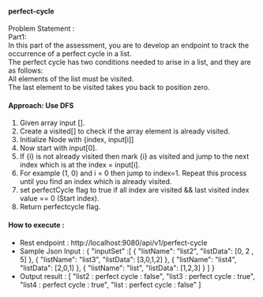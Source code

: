 #### perfect-cycle  
Problem Statement :  
Part1:  
In this part of the assessment, you are to develop an endpoint to track the occurrence of a perfect cycle in a list.  
The perfect cycle has two conditions needed to arise in a list, and they are as follows:  
All elements of the list must be visited.  
The last element to be visited takes you back to position zero.  

#### Approach: Use DFS  
1. Given array input [].  
2. Create a visited[] to check if the array element is already visited.  
3. Initialize Node with {index, input[i]]   
4. Now start with input[0].   
5. If {i} is not already visited then mark {i} as visited and jump to the next index which is at the index = input[i].   
6. For example (1, 0) and i = 0 then jump to  index=1. Repeat this process until you find an index which is already visited.   
7. set perfectCycle flag to true if all index are visited &&  last visited index value == 0 (Start index).    
8. Return perfectcycle flag.   
 
 
 #### How to execute :
- Rest endpoint : http://localhost:9080/api/v1/perfect-cycle
- Sample Json Input :
{
    "inputSet" :[
        {
            "listName": "list2",
            "listData": [0, 2 , 5]
        },
         {
            "listName": "list3",
            "listData":  [3,0,1,2]
        },
        {
            "listName": "list4",
            "listData":  [2,0,1]
        },
         {
            "listName": "list",
            "listData":  [1,2,3]
        }
    ]
}
- Output result :
[
    "list2 : perfect cycle : false",
    "list3 : perfect cycle : true",
    "list4 : perfect cycle : true",
    "list : perfect cycle : false"
]
